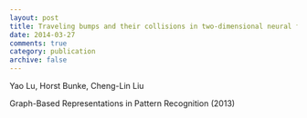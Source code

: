 ```yaml
---
layout: post
title: Traveling bumps and their collisions in two-dimensional neural field
date: 2014-03-27
comments: true
category: publication
archive: false
---
```


Yao Lu, Horst Bunke, Cheng-Lin Liu 

Graph-Based Representations in Pattern Recognition (2013)
